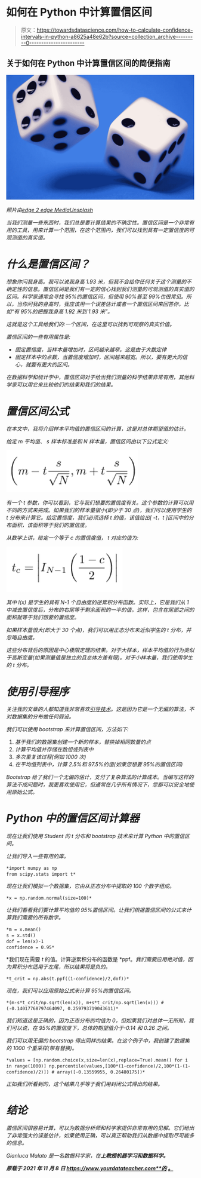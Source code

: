 # 如何在 Python 中计算置信区间

> 原文：<https://towardsdatascience.com/how-to-calculate-confidence-intervals-in-python-a8625a48e62b?source=collection_archive---------0----------------------->

## 关于如何在 Python 中计算置信区间的简便指南

![](img/e61f7a9650876d6af93bbaaf97045406.png)

*照片由*[*edge 2 edge Media*](https://unsplash.com/@edge2edgemedia?utm_source=unsplash&utm_medium=referral&utm_content=creditCopyText)*[*Unsplash*](https://unsplash.com/s/photos/statistics?utm_source=unsplash&utm_medium=referral&utm_content=creditCopyText)*

*当我们测量一些东西时，我们总是要计算结果的不确定性。置信区间是一个非常有用的工具，用来计算一个范围，在这个范围内，我们可以找到具有一定置信度的可观测值的真实值。*

# *什么是置信区间？*

*想象你问我身高。我可以说我身高 1.93 米，但我不会给你任何关于这个测量的不确定性的信息。置信区间是我们有一定的信心找到我们测量的可观测值的真实值的区间。科学家通常会寻找 95%的置信区间，但使用 90%甚至 99%也很常见。所以，当你问我的身高时，我应该用一个误差估计或者一个置信区间来回答你，比如“有 95%的把握我身高 1.92 米到 1.93 米”。*

*这就是这个工具给我们的:一个区间，在这里可以找到可观察的真实价值。*

*置信区间的一些有用属性是:*

*   *固定置信度，当样本量增加时，区间越来越窄。这是由于大数定律*
*   *固定样本中的点数，当置信度增加时，区间越来越宽。所以，要有更大的信心，就要有更大的区间。*

*在数据科学和统计学中，置信区间对于给出我们测量的科学结果非常有用，其他科学家可以用它来比较他们的结果和我们的结果。*

# *置信区间公式*

*在本文中，我将介绍样本平均值的置信区间的计算，这是对总体期望值的估计。*

*给定 *m* 平均值、 *s* 样本标准差和 *N* 样本量，置信区间由以下公式定义:*

*![](img/a20e0904ca5327977f8489a9c0183b48.png)*

*有一个 *t* 参数，你可以看到，它与我们想要的置信度有关。这个参数的计算可以用不同的方式来完成。如果我们的样本量很小(即少于 30 点)，我们可以使用学生的 t 分布来计算它。给定置信度，我们必须选择 *t* 的值，该值给出[ *-t，t* ]区间中的分布面积，该面积等于我们的置信度。*

*从数学上讲，给定一个等于 *c* 的置信度值， *t* 对应的值为:*

*![](img/4a33b54a9ead6a91f7999e36c55826a6.png)*

*其中 *I(x)* 是学生的具有 *N-1* 个自由度的逆累积分布函数。实际上，它是我们从 1 中减去置信度后，分布的右尾等于剩余面积的一半的值。这样，包含在尾部之间的面积就等于我们想要的置信度。*

*如果样本量很大(即大于 30 个点)，我们可以用正态分布来近似学生的 t 分布，并忽略自由度。*

*这些分布背后的原因是中心极限定理的结果。对于大样本，样本平均值的行为类似于高斯变量(如果测量值是独立的且总体方差有限)。对于小样本量，我们使用学生的 t 分布。*

# *使用引导程序*

*关注我的文章的人都知道我非常喜欢[引导技术](https://www.yourdatateacher.com/2021/04/19/the-bootstrap-the-swiss-army-knife-of-any-data-scientist/)。这是因为它是一个无偏的算法，不对数据集的分布做任何假设。*

*我们可以使用 bootstrap 来计算置信区间，方法如下:*

1.  *基于我们的数据集创建一个新的样本，替换掉相同数量的点*
2.  *计算平均值并存储在数组或列表中*
3.  *多次重复该过程(例如 1000 次)*
4.  *在平均值列表中，计算 2.5%和 97.5%的值(如果您想要 95%的置信区间)*

*Bootstrap 给了我们一个无偏的估计，支付了复杂算法的计算成本。当编写这样的算法不成问题时，我更喜欢使用它，但通常在几乎所有情况下，您都可以安全地使用原始公式。*

# *Python 中的置信区间计算器*

*现在让我们使用 Student 的 t 分布和 bootstrap 技术来计算 Python 中的置信区间。*

*让我们导入一些有用的库。*

```
*import numpy as np 
from scipy.stats import t*
```

*现在让我们模拟一个数据集，它由从正态分布中提取的 100 个数字组成。*

```
*x = np.random.normal(size=100)*
```

*让我们看看我们要计算平均值的 95%置信区间。让我们根据置信区间的公式来计算我们需要的所有数字。*

```
*m = x.mean() 
s = x.std() 
dof = len(x)-1 
confidence = 0.95*
```

*我们现在需要 *t* 的值。计算逆累积分布的函数是 *ppf。*我们需要应用绝对值，因为累积分布适用于左尾，所以结果将是负的。*

```
*t_crit = np.abs(t.ppf((1-confidence)/2,dof))*
```

*现在，我们可以应用原始公式来计算 95%的置信区间。*

```
*(m-s*t_crit/np.sqrt(len(x)), m+s*t_crit/np.sqrt(len(x))) # (-0.14017768797464097, 0.259793719043611)*
```

*我们知道这是正确的，因为正态分布的均值为 0，但如果我们对总体一无所知，我们可以说，在 95%的置信度下，总体的期望值介于-0.14 和 0.26 之间。*

*我们可以用无偏的 bootstrap 得出同样的结果。在这个例子中，我创建了数据集的 1000 个重采样(带有替换)。*

```
*values = [np.random.choice(x,size=len(x),replace=True).mean() for i in range(1000)] np.percentile(values,[100*(1-confidence)/2,100*(1-(1-confidence)/2)]) # array([-0.13559955, 0.26480175])*
```

*正如我们所看到的，这个结果几乎等于我们用封闭公式得出的结果。*

# *结论*

*置信区间很容易计算，可以为数据分析师和科学家提供非常有用的见解。它们给出了非常强大的误差估计，如果使用正确，可以真正帮助我们从数据中提取尽可能多的信息。*

**Gianluca Malato 是一名数据科学家，在*[](http://www.yourdatateacher.com/)**上教授机器学习和数据科学。***

***原载于 2021 年 11 月 8 日 https://www.yourdatateacher.com**的* [*。*](https://www.yourdatateacher.com/2021/11/08/how-to-calculate-confidence-intervals-in-python/)**